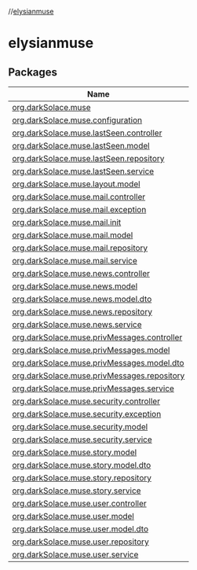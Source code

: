 //[elysianmuse](index.md)

# elysianmuse

## Packages

| Name |
|---|
| [org.darkSolace.muse](elysianmuse/org.darkSolace.muse/index.md) |
| [org.darkSolace.muse.configuration](elysianmuse/org.darkSolace.muse.configuration/index.md) |
| [org.darkSolace.muse.lastSeen.controller](elysianmuse/org.darkSolace.muse.lastSeen.controller/index.md) |
| [org.darkSolace.muse.lastSeen.model](elysianmuse/org.darkSolace.muse.lastSeen.model/index.md) |
| [org.darkSolace.muse.lastSeen.repository](elysianmuse/org.darkSolace.muse.lastSeen.repository/index.md) |
| [org.darkSolace.muse.lastSeen.service](elysianmuse/org.darkSolace.muse.lastSeen.service/index.md) |
| [org.darkSolace.muse.layout.model](elysianmuse/org.darkSolace.muse.layout.model/index.md) |
| [org.darkSolace.muse.mail.controller](elysianmuse/org.darkSolace.muse.mail.controller/index.md) |
| [org.darkSolace.muse.mail.exception](elysianmuse/org.darkSolace.muse.mail.exception/index.md) |
| [org.darkSolace.muse.mail.init](elysianmuse/org.darkSolace.muse.mail.init/index.md) |
| [org.darkSolace.muse.mail.model](elysianmuse/org.darkSolace.muse.mail.model/index.md) |
| [org.darkSolace.muse.mail.repository](elysianmuse/org.darkSolace.muse.mail.repository/index.md) |
| [org.darkSolace.muse.mail.service](elysianmuse/org.darkSolace.muse.mail.service/index.md) |
| [org.darkSolace.muse.news.controller](elysianmuse/org.darkSolace.muse.news.controller/index.md) |
| [org.darkSolace.muse.news.model](elysianmuse/org.darkSolace.muse.news.model/index.md) |
| [org.darkSolace.muse.news.model.dto](elysianmuse/org.darkSolace.muse.news.model.dto/index.md) |
| [org.darkSolace.muse.news.repository](elysianmuse/org.darkSolace.muse.news.repository/index.md) |
| [org.darkSolace.muse.news.service](elysianmuse/org.darkSolace.muse.news.service/index.md) |
| [org.darkSolace.muse.privMessages.controller](elysianmuse/org.darkSolace.muse.privMessages.controller/index.md) |
| [org.darkSolace.muse.privMessages.model](elysianmuse/org.darkSolace.muse.privMessages.model/index.md) |
| [org.darkSolace.muse.privMessages.model.dto](elysianmuse/org.darkSolace.muse.privMessages.model.dto/index.md) |
| [org.darkSolace.muse.privMessages.repository](elysianmuse/org.darkSolace.muse.privMessages.repository/index.md) |
| [org.darkSolace.muse.privMessages.service](elysianmuse/org.darkSolace.muse.privMessages.service/index.md) |
| [org.darkSolace.muse.security.controller](elysianmuse/org.darkSolace.muse.security.controller/index.md) |
| [org.darkSolace.muse.security.exception](elysianmuse/org.darkSolace.muse.security.exception/index.md) |
| [org.darkSolace.muse.security.model](elysianmuse/org.darkSolace.muse.security.model/index.md) |
| [org.darkSolace.muse.security.service](elysianmuse/org.darkSolace.muse.security.service/index.md) |
| [org.darkSolace.muse.story.model](elysianmuse/org.darkSolace.muse.story.model/index.md) |
| [org.darkSolace.muse.story.model.dto](elysianmuse/org.darkSolace.muse.story.model.dto/index.md) |
| [org.darkSolace.muse.story.repository](elysianmuse/org.darkSolace.muse.story.repository/index.md) |
| [org.darkSolace.muse.story.service](elysianmuse/org.darkSolace.muse.story.service/index.md) |
| [org.darkSolace.muse.user.controller](elysianmuse/org.darkSolace.muse.user.controller/index.md) |
| [org.darkSolace.muse.user.model](elysianmuse/org.darkSolace.muse.user.model/index.md) |
| [org.darkSolace.muse.user.model.dto](elysianmuse/org.darkSolace.muse.user.model.dto/index.md) |
| [org.darkSolace.muse.user.repository](elysianmuse/org.darkSolace.muse.user.repository/index.md) |
| [org.darkSolace.muse.user.service](elysianmuse/org.darkSolace.muse.user.service/index.md) |
